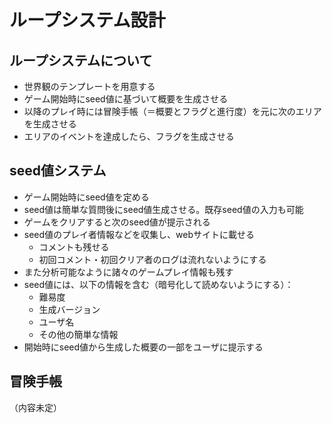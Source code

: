 # ループシステム設計

## ループシステムについて
- 世界観のテンプレートを用意する
- ゲーム開始時にseed値に基づいて概要を生成させる
- 以降のプレイ時には冒険手帳（＝概要とフラグと進行度）を元に次のエリアを生成させる
- エリアのイベントを達成したら、フラグを生成させる

## seed値システム
- ゲーム開始時にseed値を定める
- seed値は簡単な質問後にseed値生成させる。既存seed値の入力も可能
- ゲームをクリアすると次のseed値が提示される
- seed値のプレイ者情報などを収集し、webサイトに載せる
  - コメントも残せる
  - 初回コメント・初回クリア者のログは流れないようにする
- また分析可能なように諸々のゲームプレイ情報も残す
- seed値には、以下の情報を含む（暗号化して読めないようにする）：
  - 難易度
  - 生成バージョン
  - ユーザ名
  - その他の簡単な情報
- 開始時にseed値から生成した概要の一部をユーザに提示する

## 冒険手帳
（内容未定） 